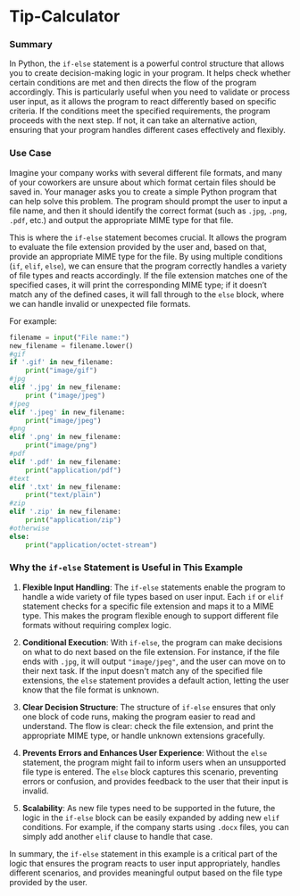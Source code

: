 # Tip-Calculator

### Summary
In Python, the `if-else` statement is a powerful control structure that allows you to create decision-making logic in your program. It helps check whether certain conditions are met and then directs the flow of the program accordingly. This is particularly useful when you need to validate or process user input, as it allows the program to react differently based on specific criteria. If the conditions meet the specified requirements, the program proceeds with the next step. If not, it can take an alternative action, ensuring that your program handles different cases effectively and flexibly.

### Use Case
Imagine your company works with several different file formats, and many of your coworkers are unsure about which format certain files should be saved in. Your manager asks you to create a simple Python program that can help solve this problem. The program should prompt the user to input a file name, and then it should identify the correct format (such as `.jpg`, `.png`, `.pdf`, etc.) and output the appropriate MIME type for that file.

This is where the `if-else` statement becomes crucial. It allows the program to evaluate the file extension provided by the user and, based on that, provide an appropriate MIME type for the file. By using multiple conditions (`if`, `elif`, `else`), we can ensure that the program correctly handles a variety of file types and reacts accordingly. If the file extension matches one of the specified cases, it will print the corresponding MIME type; if it doesn’t match any of the defined cases, it will fall through to the `else` block, where we can handle invalid or unexpected file formats.

For example:

```python
filename = input("File name:")
new_filename = filename.lower()
#gif
if '.gif' in new_filename:
    print("image/gif")
#jpg
elif '.jpg' in new_filename:
    print ("image/jpeg")
#jpeg
elif '.jpeg' in new_filename:
    print("image/jpeg")
#png
elif '.png' in new_filename:
    print("image/png")
#pdf
elif '.pdf' in new_filename:
    print("application/pdf")
#text
elif '.txt' in new_filename:
    print("text/plain")
#zip
elif '.zip' in new_filename:
    print("application/zip")
#otherwise
else:
    print("application/octet-stream")
```

### Why the `if-else` Statement is Useful in This Example

1. **Flexible Input Handling**: The `if-else` statements enable the program to handle a wide variety of file types based on user input. Each `if` or `elif` statement checks for a specific file extension and maps it to a MIME type. This makes the program flexible enough to support different file formats without requiring complex logic.

2. **Conditional Execution**: With `if-else`, the program can make decisions on what to do next based on the file extension. For instance, if the file ends with `.jpg`, it will output `"image/jpeg"`, and the user can move on to their next task. If the input doesn't match any of the specified file extensions, the `else` statement provides a default action, letting the user know that the file format is unknown.

3. **Clear Decision Structure**: The structure of `if-else` ensures that only one block of code runs, making the program easier to read and understand. The flow is clear: check the file extension, and print the appropriate MIME type, or handle unknown extensions gracefully.

4. **Prevents Errors and Enhances User Experience**: Without the `else` statement, the program might fail to inform users when an unsupported file type is entered. The `else` block captures this scenario, preventing errors or confusion, and provides feedback to the user that their input is invalid.

5. **Scalability**: As new file types need to be supported in the future, the logic in the `if-else` block can be easily expanded by adding new `elif` conditions. For example, if the company starts using `.docx` files, you can simply add another `elif` clause to handle that case.

In summary, the `if-else` statement in this example is a critical part of the logic that ensures the program reacts to user input appropriately, handles different scenarios, and provides meaningful output based on the file type provided by the user.
